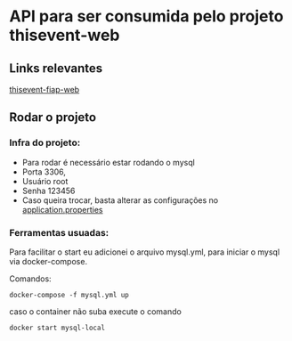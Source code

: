 # API para ser consumida pelo projeto thisevent-web

## Links relevantes

[thisevent-fiap-web](https://github.com/OscarSilvaOfficial/thisevent-fiap-web.git)

## Rodar o projeto

### Infra do projeto:
  * Para rodar é necessário estar rodando o mysql
  * Porta 3306,
  * Usuário root
  * Senha 123456
  * Caso queira trocar, basta alterar as configurações no [application.properties](./src/main/resources/application.properties)

### Ferramentas usuadas:

Para facilitar o start eu adicionei o arquivo mysql.yml,
para iniciar o mysql via docker-compose.

Comandos:
``` shell
docker-compose -f mysql.yml up
```
caso o container não suba execute o comando
``` shell
docker start mysql-local
```
